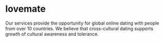 # lovemate

Our services provide the opportunity for global online dating with people from over 10 countries. We believe that cross-cultural dating supports growth of cultural awareness and tolerance.

